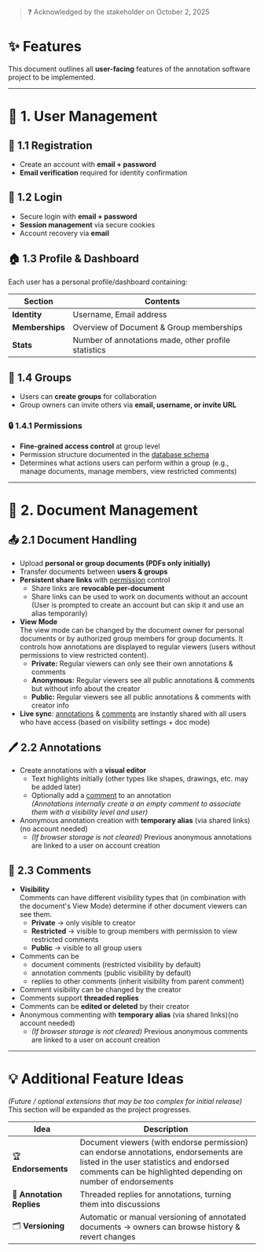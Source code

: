 > ❓ Acknowledged by the stakeholder on October 2, 2025  

# ✨ Features  

This document outlines all **user-facing** features of the annotation software project to be implemented.  

---

# 👤 1. User Management  

## 📝 1.1 Registration  
- Create an account with **email + password**  
- **Email verification** required for identity confirmation  

## 🔑 1.2 Login  
- Secure login with **email + password**  
- **Session management** via secure cookies  
- Account recovery via **email**

## 🏠 1.3 Profile & Dashboard  
Each user has a personal profile/dashboard containing:  

| Section | Contents |
|---------|----------|
| **Identity** | Username, Email address |
| **Memberships** | Overview of Document & Group memberships |
| **Stats** | Number of annotations made, other profile statistics |

## 👥 1.4 Groups  
- Users can **create groups** for collaboration  
- Group owners can invite others via **email, username, or invite URL**  

### 🔒 1.4.1 Permissions  
- **Fine-grained access control** at group level  
- Permission structure documented in the [database schema](./schema.puml)  
- Determines what actions users can perform within a group (e.g., manage documents, manage members, view restricted comments)

---

# 📄 2. Document Management  

## 📤 2.1 Document Handling  
- Upload **personal or group documents (PDFs only initially)**  
- Transfer documents between **users & groups**  
- **Persistent share links** with [permission](#-14-permissions) control
  - Share links are **revocable per-document**  
  - Share links can be used to work on documents without an account (User is prompted to create an account but can skip it and use an alias temporarily)
- **View Mode**  
  The view mode can be changed by the document owner for personal documents or by authorized group members for group documents. It controls how annotations are displayed to regular viewers (users without permissions to view restricted content).
  - **Private:** Regular viewers can only see their own annotations & comments
  - **Anonymous:** Regular viewers see all public annotations & comments but without info about the creator
  - **Public:** Regular viewers see all public annotations & comments with creator info
- **Live sync**: [annotations](#️-22-annotations) & [comments](#-23-comments) are instantly shared with all users who have access (based on visibility settings + doc mode)

## 🖊️ 2.2 Annotations  
- Create annotations with a **visual editor**  
  - Text highlights initially (other types like shapes, drawings, etc. may be added later)  
  - Optionally add a [comment](#-221-comments) to an annotation  
  *(Annotations internally create a an empty comment to associate them with a visibility level and user)*  
- Anonymous annotation creation with **temporary alias** (via shared links)(no account needed)
  - *(If browser storage is not cleared)* Previous anonymous annotations are linked to a user on account creation


## 📜 2.3 Comments

- **Visibility**  
  Comments can have different visibility types that (in combination with the document's View Mode) determine if other document viewers can see them.
  - **Private** → only visible to creator  
  - **Restricted** → visible to group members with permission to view restricted comments
  - **Public** → visible to all group users  
- Comments can be
  - document comments (restricted visibility by default)
  - annotation comments (public visibility by default)
  - replies to other comments (inherit visibility from parent comment)
- Comment visibility can be changed by the creator
- Comments support **threaded replies**
- Comments can be **edited or deleted** by their creator
- Anonymous commenting with **temporary alias** (via shared links)(no account needed)
  - *(If browser storage is not cleared)* Previous anonymous comments are linked to a user on account creation

---

# 💡 Additional Feature Ideas  

*(Future / optional extensions that may be too complex for initial release)*  
This section will be expanded as the project progresses.  

| Idea | Description |
|------|-------------|
| 🏆 **Endorsements** | Document viewers (with endorse permission) can endorse annotations, endorsements are listed in the user statistics and endorsed comments can be highlighted depending on number of endorsements |
| 💬 **Annotation Replies** | Threaded replies for annotations, turning them into discussions |
| 🗂️ **Versioning** | Automatic or manual versioning of annotated documents → owners can browse history & revert changes |
